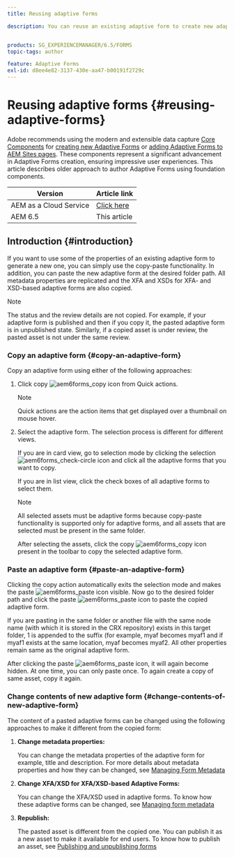 ```yaml
---
title: Reusing adaptive forms

description: You can reuse an existing adaptive form to create new adaptive forms.


products: SG_EXPERIENCEMANAGER/6.5/FORMS
topic-tags: author

feature: Adaptive Forms
exl-id: d8ee4e82-3137-430e-aa47-b00191f2729c
---
```

# Reusing adaptive forms {#reusing-adaptive-forms}

<span class="preview"> Adobe recommends using the modern and extensible data capture [Core Components](https://experienceleague.adobe.com/docs/experience-manager-core-components/using/adaptive-forms/introduction.html) for [creating new Adaptive Forms](/help/forms/using/create-an-adaptive-form-core-components.md) or [adding Adaptive Forms to AEM Sites pages](/help/forms/using/create-or-add-an-adaptive-form-to-aem-sites-page.md). These components represent a significant advancement in Adaptive Forms creation, ensuring impressive user experiences. This article describes older approach to author Adaptive Forms using foundation components. </span>

| Version | Article link |
| -------- | ---------------------------- |
| AEM as a Cloud Service |    [Click here](https://experienceleague.adobe.com/docs/experience-manager-cloud-service/content/forms/adaptive-forms-authoring/authoring-adaptive-forms-foundation-components/manage-metadata/reusing-adaptive-forms.html)                  |
| AEM 6.5     | This article         |

## Introduction {#introduction}

If you want to use some of the properties of an existing adaptive form to generate a new one, you can simply use the copy-paste functionality. In addition, you can paste the new adaptive form at the desired folder path. All metadata properties are replicated and the XFA and XSDs for XFA- and XSD-based adaptive forms are also copied.

>[!NOTE]
>
>The status and the review details are not copied. For example, if your adaptive form is published and then if you copy it, the pasted adaptive form is in unpublished state. Similarly, if a copied asset is under review, the pasted asset is not under the same review.

### Copy an adaptive form {#copy-an-adaptive-form}

Copy an adaptive form using either of the following approaches:

1. Click copy ![aem6forms_copy](assets/aem6forms_copy.png) icon from Quick actions.

   >[!NOTE]
   >
   >Quick actions are the action items that get displayed over a thumbnail on mouse hover.

1. Select the adaptive form. The selection process is different for different views.

   If you are in card view, go to selection mode by clicking the selection ![aem6forms_check-circle](assets/aem6forms_check-circle.png) icon and click all the adaptive forms that you want to copy.

   If you are in list view, click the check boxes of all adaptive forms to select them.

   >[!NOTE]
   >
   >All selected assets must be adaptive forms because copy-paste functionality is supported only for adaptive forms, and all assets that are selected must be present in the same folder.

   After selecting the assets, click the copy ![aem6forms_copy](assets/aem6forms_copy.png) icon present in the toolbar to copy the selected adaptive form.

### Paste an adaptive form {#paste-an-adaptive-form}

Clicking the copy action automatically exits the selection mode and makes the paste ![aem6forms_paste](assets/aem6forms_paste.png) icon visible. Now go to the desired folder path and click the paste ![aem6forms_paste](assets/aem6forms_paste.png) icon to paste the copied adaptive form.

If you are pasting in the same folder or another file with the same node name (with which it is stored in the CRX repository) exists in this target folder, 1 is appended to the suffix (for example, myaf becomes myaf1 and if myaf1 exists at the same location, myaf becomes myaf2. All other properties remain same as the original adaptive form.

After clicking the paste ![aem6forms_paste](assets/aem6forms_paste.png) icon, it will again become hidden. At one time, you can only paste once. To again create a copy of same asset, copy it again.

### Change contents of new adaptive form {#change-contents-of-new-adaptive-form}

The content of a pasted adaptive forms can be changed using the following approaches to make it different from the copied form:

1. **Change metadata properties:**

   You can change the metadata properties of the adaptive form for example, title and description. For more details about metadata properties and how they can be changed, see [Managing Form Metadata](/help/forms/using/manage-form-metadata.md)

1. **Change XFA/XSD for XFA/XSD-based Adaptive Forms:**

   You can change the XFA/XSD used in adaptive forms. To know how these adaptive forms can be changed, see [Managing form metadata](/help/forms/using/manage-form-metadata.md)

1. **Republish:**

   The pasted asset is different from the copied one. You can publish it as a new asset to make it available for end users. To know how to publish an asset, see [Publishing and unpublishing forms](/help/forms/using/publishing-unpublishing-forms.md)
